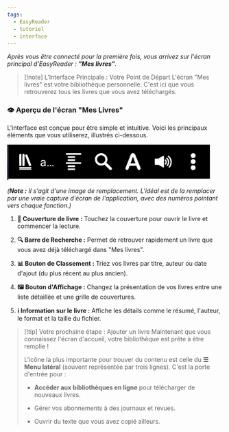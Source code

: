 ```yaml
---
tags:
  - EasyReader
  - tutoriel
  - interface
---
```

_Après vous être connecté pour la première fois, vous arrivez sur l'écran principal d'EasyReader : **"Mes livres"**._

> [!note] L'Interface Principale : Votre Point de Départ L'écran "Mes livres" est votre bibliothèque personnelle. C'est ici que vous retrouverez tous les livres que vous avez téléchargés.

### 👁️ **Aperçu de l'écran "Mes Livres"**

L'interface est conçue pour être simple et intuitive. Voici les principaux éléments que vous utiliserez, illustrés ci-dessous.

![Barre d'outils pour chaque fonction principale qui permet de modifier, la police, le son, les couleurs, et la taille de la police](images/Figure12_barre_outils.png)

 _(**Note :** Il s'agit d'une image de remplacement. L'idéal est de la remplacer par une vraie capture d'écran de l'application, avec des numéros pointant vers chaque fonction.)_

1. **📖 Couverture de livre :** Touchez la couverture pour ouvrir le livre et commencer la lecture.
    
2. **🔍 Barre de Recherche :** Permet de retrouver rapidement un livre que vous avez déjà téléchargé dans "Mes livres".
    
3. **📊 Bouton de Classement :** Triez vos livres par titre, auteur ou date d'ajout (du plus récent au plus ancien).
    
4. **🖼️ Bouton d'Affichage :** Changez la présentation de vos livres entre une liste détaillée et une grille de couvertures.
    
5. **ℹ️ Information sur le livre :** Affiche les détails comme le résumé, l'auteur, le format et la taille du fichier.
    

> [!tip] Votre prochaine étape : Ajouter un livre Maintenant que vous connaissez l'écran d'accueil, votre bibliothèque est prête à être remplie !
> 
> L'icône la plus importante pour trouver du contenu est celle du **☰ Menu latéral** (souvent représentée par trois lignes). C'est la porte d'entrée pour :
> 
> - **Accéder aux bibliothèques en ligne** pour télécharger de nouveaux livres.
>     
> - Gérer vos abonnements à des journaux et revues.
>     
> - Ouvrir du texte que vous avez copié ailleurs.
>